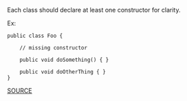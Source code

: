 Each class should declare at least one constructor for clarity.

Ex:

  	public class Foo { 
  	
  		// missing constructor 
  	
  		public void doSomething() { } 
  	
  		public void doOtherThing { } 
  	}

[SOURCE](http://pmd.sourceforge.net/pmd-5.3.2/pmd-java/rules/java/controversial.html#AtLeastOneConstructor)
